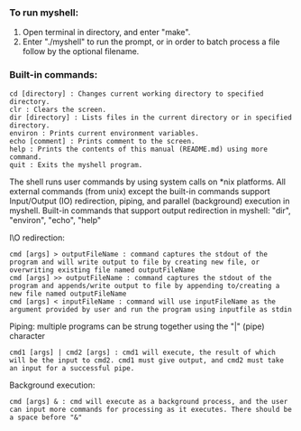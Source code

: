 ### To run myshell:

1. Open terminal in directory, and enter "make".
2. Enter "./myshell" to run the prompt, or in order to batch process a file follow by the optional filename.

### Built-in commands:

```
cd [directory] : Changes current working directory to specified directory.
clr : Clears the screen.
dir [directory] : Lists files in the current directory or in specified directory.
environ : Prints current environment variables.
echo [comment] : Prints comment to the screen.
help : Prints the contents of this manual (README.md) using more command.
quit : Exits the myshell program.
```

The shell runs user commands by using system calls on \*nix platforms.
All external commands (from unix) except the built-in commands support Input/Output (IO) redirection, piping, and parallel (background) execution in myshell.
Built-in commands that support output redirection in myshell: "dir", "environ", "echo", "help"

I\O redirection:

```
cmd [args] > outputFileName : command captures the stdout of the program and will write output to file by creating new file, or overwriting existing file named outputFileName
cmd [args] >> outputFileName : command captures the stdout of the program and appends/write output to file by appending to/creating a new file named outputFileName
cmd [args] < inputFileName : command will use inputFileName as the argument provided by user and run the program using inputfile as stdin
```

Piping: multiple programs can be strung together using the "|" (pipe) character

```
cmd1 [args] | cmd2 [args] : cmd1 will execute, the result of which will be the input to cmd2. cmd1 must give output, and cmd2 must take an input for a successful pipe.
```

Background execution:

```
cmd [args] & : cmd will execute as a background process, and the user can input more commands for processing as it executes. There should be a space before "&"
```
